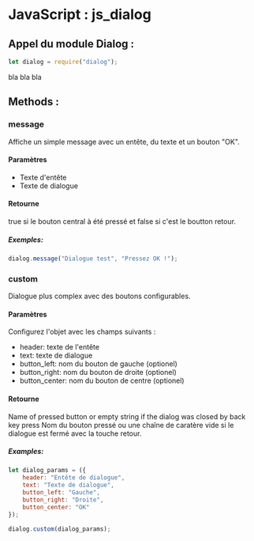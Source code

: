 # JavaScript : js_dialog
## Appel du module Dialog :
```js
let dialog = require("dialog");
```
bla bla bla

## Methods :
### message
Affiche un simple message avec un entête, du texte et un bouton "OK".

#### Paramètres
- Texte d'entête
- Texte de dialogue  

#### Retourne
true si le bouton central à été pressé et false si c'est le boutton retour. 

##### Exemples:
```js
dialog.message("Dialogue test", "Pressez OK !");
```

### custom
Dialogue plus complex avec des boutons configurables.

#### Paramètres
Configurez l'objet avec les champs suivants :
- header: texte de l'entête
- text: texte de dialogue
- button_left: nom du bouton de gauche (optionel)
- button_right: nom du bouton de droite (optionel)
- button_center: nom du bouton de centre (optionel)

#### Retourne
Name of pressed button or empty string if the dialog was closed by back key press
Nom du bouton pressé ou une chaîne de caratère vide si le dialogue est fermé avec la touche retour.

##### Examples:
```js
let dialog_params = ({
    header: "Entête de dialogue",
    text: "Texte de dialogue",
    button_left: "Gauche",
    button_right: "Droite",
    button_center: "OK"
});

dialog.custom(dialog_params);
```
